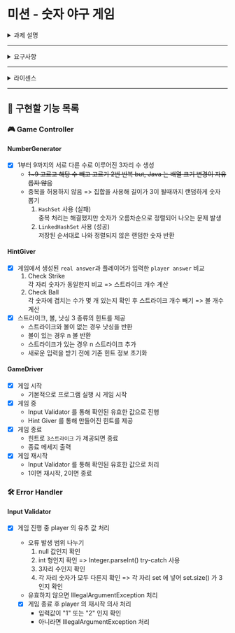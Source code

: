 # 미션 - 숫자 야구 게임

<details>
<summary>과제 설명</summary>
<div markdown="1">

## 🔍 진행방식

- 미션은 **기능 요구사항, 프로그래밍 요구사항, 과제 진행 요구사항** 세 가지로 구성되어 있다.
- 세 개의 요구사항을 만족하기 위해 노력한다. 특히 기능을 구현하기 전에 기능 목록을 만들고, 기능 단위로 커밋 하는 방식으로 진행한다.

## ✉️ 미션 제출 방법

- 미션 구현을 완료한 후 GitHub을 통해 제출해야 한다.
    - GitHub을 활용한 제출 방법은 [프리코스 과제 제출 문서](https://github.com/woowacourse/woowacourse-docs/tree/master/precourse) 를 참고해
      제출한다.
- GitHub에 미션을 제출한 후 [우아한테크코스 지원 플랫폼](https://apply.techcourse.co.kr) 에 접속하여 프리코스 과제를 제출한다.
    - 자세한 방법은 [링크](https://github.com/woowacourse/woowacourse-docs/tree/master/precourse#제출-가이드) 를 참고한다.
    - **Pull Request만 보내고, 지원 플랫폼에서 과제를 제출하지 않으면 최종 제출하지 않은 것으로 처리되니 주의한다.**

## ✔️ 과제 제출 전 체크리스트 - 0점 방지

- 터미널에서 `java -version`을 실행해 자바 8인지 확인한다. 또는 Eclipse, IntelliJ IDEA와 같은 IDE의 자바 8로 실행하는지 확인한다.
- 터미널에서 맥 또는 리눅스 사용자의 경우 `./gradlew clean test`, 윈도우 사용자의 경우 `gradlew.bat clean test` 명령을 실행했을 때 모든 테스트가 통과하는지 확인한다.

</div>
</details>

---

<details>
<summary>요구사항</summary>
<div markdown="1">

## 🚀 기능 요구사항

기본적으로 1부터 9까지 서로 다른 수로 이루어진 3자리의 수를 맞추는 게임이다.

- 같은 수가 같은 자리에 있으면 스트라이크, 다른 자리에 있으면 볼, 같은 수가 전혀 없으면 포볼 또는 낫싱이란 힌트를 얻고, 그 힌트를 이용해서 먼저 상대방(컴퓨터)의 수를 맞추면 승리한다.
    - 예) 상대방(컴퓨터)의 수가 425일 때
        - 123을 제시한 경우 : 1스트라이크
        - 456을 제시한 경우 : 1볼 1스트라이크
        - 789를 제시한 경우 : 낫싱
- 위 숫자 야구 게임에서 상대방의 역할을 컴퓨터가 한다. 컴퓨터는 1에서 9까지 서로 다른 임의의 수 3개를 선택한다. 게임 플레이어는 컴퓨터가 생각하고 있는 3개의 숫자를 입력하고, 컴퓨터는 입력한 숫자에 대한
  결과를 출력한다.
- 이 같은 과정을 반복해 컴퓨터가 선택한 3개의 숫자를 모두 맞히면 게임이 종료된다.
- 게임을 종료한 후 게임을 다시 시작하거나 완전히 종료할 수 있다.
- 사용자가 잘못된 값을 입력할 경우 `IllegalArgumentException`을 발생시킨 후 애플리케이션은 종료되어야 한다.
- 아래의 프로그래밍 실행 결과 예시와 동일하게 입력과 출력이 이루어져야 한다.

<br>

## ✍🏻 입출력 요구사항

### ⌨️ 입력

- 3자리의 수
- 게임이 끝난 경우 재시작/종료를 구분하는 1과 2 중 하나의 수

### 🖥 출력

- 입력한 수에 대한 결과를 볼, 스트라이크 개수로 표시

```
1볼 1스트라이크
```

- 하나도 없는 경우

```
낫싱
```

- 3개의 숫자를 모두 맞힐 경우

```
3스트라이크
3개의 숫자를 모두 맞히셨습니다! 게임 종료
```

### 💻 프로그래밍 실행 결과 예시

```
숫자를 입력해주세요 : 123
1볼 1스트라이크
숫자를 입력해주세요 : 145
1볼 
숫자를 입력해주세요 : 671
2볼 
숫자를 입력해주세요 : 216
1스트라이크 
숫자를 입력해주세요 : 713
3스트라이크 
3개의 숫자를 모두 맞히셨습니다! 게임 종료
게임을 새로 시작하려면 1, 종료하려면 2를 입력하세요.
1
숫자를 입력해주세요 : 123
1볼
… 
```

<br>

---

## 🎱 프로그래밍 요구사항

- 프로그램을 실행하는 시작점은 `Application`의 `main()`이다.
- JDK 8 버전에서 실행 가능해야 한다. **JDK 8에서 정상 동작하지 않을 경우 0점 처리**한다.
- 자바 코드 컨벤션을 지키면서 프로그래밍한다.
    - https://naver.github.io/hackday-conventions-java
- indent(인덴트, 들여쓰기) depth를 3이 넘지 않도록 구현한다. 2까지만 허용한다.
    - 예를 들어 while문 안에 if문이 있으면 들여쓰기는 2이다.
    - 힌트: indent(인덴트, 들여쓰기) depth를 줄이는 좋은 방법은 함수(또는 메소드)를 분리하면 된다.
- 3항 연산자를 쓰지 않는다.
- 함수(또는 메소드)가 한 가지 일만 하도록 최대한 작게 만들어라.

### 프로그래밍 요구사항 - Randoms, Console

- JDK에서 기본 제공하는 Random, Scanner API 대신 `camp.nextstep.edu.missionutils`에서 제공하는 `Randoms`, `Console` API를 활용해 구현해야 한다.
    - Random 값 추출은 `camp.nextstep.edu.missionutils.Randoms`의 `pickNumberInRange()`를 활용한다.
    - 사용자가 입력하는 값은 `camp.nextstep.edu.missionutils.Console`의 `readLine()`을 활용한다.
- 프로그램 구현을 완료했을 때 `src/test/java` 디렉터리의 `ApplicationTest`에 있는 모든 테스트 케이스가 성공해야 한다. **테스트가 실패할 경우 0점 처리한다.**

<br>

---

## 📈 과제 진행 요구사항

- 미션은 [java-baseball-precourse](https://github.com/woowacourse/java-baseball-precourse) 저장소를 Fork/Clone해 시작한다.
- **기능을 구현하기 전에 java-baseball-precourse/README.md 파일에 구현할 기능 목록을 정리**해 추가한다.
- **Git의 커밋 단위는 앞 단계에서 README.md 파일에 정리한 기능 목록 단위**로 추가한다.
    - [AngularJS Commit Message Conventions](https://gist.github.com/stephenparish/9941e89d80e2bc58a153) 참고해 commit log를
      남긴다.
- 과제 진행 및 제출 방법은 [프리코스 과제 제출 문서](https://github.com/woowacourse/woowacourse-docs/tree/master/precourse) 를 참고한다.

</div>
</details>

---
<details>
<summary>라이센스</summary>

<div markdown="1">

## 📝 License

This project is [MIT](https://github.com/woowacourse/java-baseball-precourse/blob/master/LICENSE) licensed.

</div>
</details>

---

## 🐾 구현할 기능 목록

### 🎮 Game Controller

#### NumberGenerator

- [X] 1부터 9까지의 서로 다른 수로 이루어진 3자리 수 생성
    + ~~1~9 고르고 해당 수 빼고 고르기 2번 반복 but, Java 는 배열 크기 변경이 자유롭지 않음~~
    + 중복을 허용하지 않음 => 집합을 사용해 길이가 3이 될때까지 랜덤하게 숫자 뽑기
        1. ```HashSet``` 사용 (실패)  
           중복 처리는 해결했지만 숫자가 오름차순으로 정렬되어 나오는 문제 발생
        2. ```LinkedHashSet``` 사용 (성공)  
           저장된 순서대로 나와 정렬되지 않은 랜덤한 숫자 반환

#### HintGiver

- [x] 게임에서 생성된 ```real answer```과 플레이어가 입력한 ```player answer``` 비교
    1. Check Strike  
       각 자리 숫자가 동일한지 비교 => 스트라이크 개수 계산
    2. Check Ball  
       각 숫자에 겹치는 수가 몇 개 있는지 확인 후 스트라이크 개수 빼기 => 볼 개수 계산
- [x] 스트라이크, 볼, 낫싱 3 종류의 힌트를 제공
    + 스트라이크와 볼이 없는 경우 낫싱을 반환
    + 볼이 있는 경우 n 볼 반환
    + 스트라이크가 있는 경우 n 스트라이크 추가
    + 새로운 입력을 받기 전에 기존 힌트 정보 초기화

#### GameDriver

- [X] 게임 시작
    + 기본적으로 프로그램 실행 시 게임 시작
- [X] 게임 중
    + Input Validator 를 통해 확인된 유효한 값으로 진행
    + Hint Giver 를 통해 만들어진 힌트를 제공
- [x] 게임 종료
    + 힌트로 ```3스트라이크``` 가 제공되면 종료
    + 종료 메세지 출력
- [x] 게임 재시작
    + Input Validator 를 통해 확인된 유효한 값으로 처리
    + 1이면 재시작, 2이면 종료

### 🛠 Error Handler

#### Input Validator

- [x] 게임 진행 중 player 의 유추 값 처리
    + 오류 발생 범위 나누기
        1. null 값인지 확인
        2. int 형인지 확인 => Integer.parseInt() try-catch 사용
        3. 3자리 수인지 확인
        4. 각 자리 숫자가 모두 다른지 확인 => 각 자리 set 에 넣어 set.size() 가 3인지 확인
    + 유효하지 않으면 IllegalArgumentException 처리

    - [X] 게임 종료 후 player 의 재시작 의사 처리
        + 입력값이 "1" 또는 "2" 인지 확인
        + 아니라면 IllegalArgumentException 처리